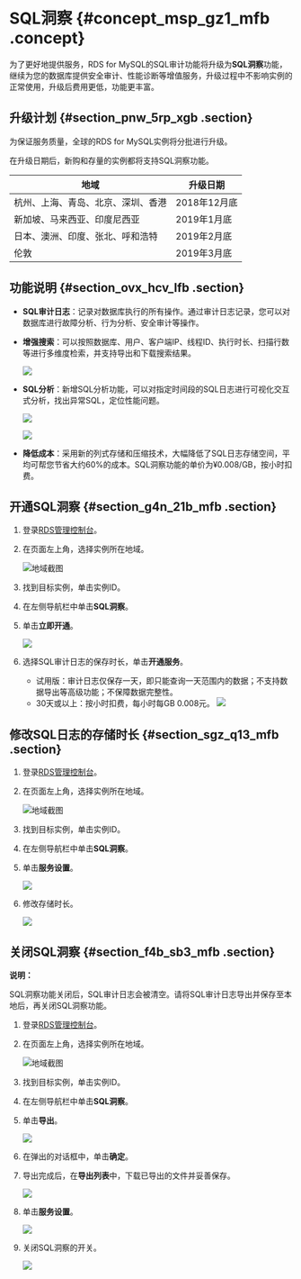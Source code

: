 # SQL洞察 {#concept_msp_gz1_mfb .concept}

为了更好地提供服务，RDS for MySQL的SQL审计功能将升级为**SQL洞察**功能，继续为您的数据库提供安全审计、性能诊断等增值服务，升级过程中不影响实例的正常使用，升级后费用更低，功能更丰富。

## 升级计划 {#section_pnw_5rp_xgb .section}

为保证服务质量，全球的RDS for MySQL实例将分批进行升级。

在升级日期后，新购和存量的实例都将支持SQL洞察功能。

|地域|升级日期|
|--|----|
|杭州、上海、青岛、北京、深圳、香港|2018年12月底|
|新加坡、马来西亚、印度尼西亚|2019年1月底|
|日本、澳洲、印度、张北、呼和浩特|2019年2月底|
|伦敦|2019年3月底|

## 功能说明 {#section_ovx_hcv_lfb .section}

-   **SQL审计日志**：记录对数据库执行的所有操作。通过审计日志记录，您可以对数据库进行故障分析、行为分析、安全审计等操作。
-   **增强搜索**：可以按照数据库、用户、客户端IP、线程ID、执行时长、扫描行数等进行多维度检索，并支持导出和下载搜索结果。

    ![](http://static-aliyun-doc.oss-cn-hangzhou.aliyuncs.com/assets/img/23711/155123364813817_zh-CN.png)

-   **SQL分析**：新增SQL分析功能，可以对指定时间段的SQL日志进行可视化交互式分析，找出异常SQL，定位性能问题。

    ![](http://static-aliyun-doc.oss-cn-hangzhou.aliyuncs.com/assets/img/23711/155123364813818_zh-CN.png)

    ![](http://static-aliyun-doc.oss-cn-hangzhou.aliyuncs.com/assets/img/23711/155123364813819_zh-CN.png)

-   **降低成本**：采用新的列式存储和压缩技术，大幅降低了SQL日志存储空间，平均可帮您节省大约60%的成本。SQL洞察功能的单价为¥0.008/GB，按小时扣费。

## 开通SQL洞察 {#section_g4n_21b_mfb .section}

1.  登录[RDS管理控制台](https://rds.console.aliyun.com/)。
2.  在页面左上角，选择实例所在地域。

    ![地域截图](http://static-aliyun-doc.oss-cn-hangzhou.aliyuncs.com/assets/img/7882/155123364837169_zh-CN.png)

3.  找到目标实例，单击实例ID。
4.  在左侧导航栏中单击**SQL洞察**。
5.  单击**立即开通**。

    ![](http://static-aliyun-doc.oss-cn-hangzhou.aliyuncs.com/assets/img/23711/155123364813750_zh-CN.png)

6.  选择SQL审计日志的保存时长，单击**开通服务**。

    -   试用版：审计日志仅保存一天，即只能查询一天范围内的数据；不支持数据导出等高级功能；不保障数据完整性。
    -   30天或以上：按小时扣费，每小时每GB 0.008元。
    ![](http://static-aliyun-doc.oss-cn-hangzhou.aliyuncs.com/assets/img/23711/155123364913755_zh-CN.png)


## 修改SQL日志的存储时长 {#section_sgz_q13_mfb .section}

1.  登录[RDS管理控制台](https://rds.console.aliyun.com/)。
2.  在页面左上角，选择实例所在地域。

    ![地域截图](http://static-aliyun-doc.oss-cn-hangzhou.aliyuncs.com/assets/img/7882/155123364837169_zh-CN.png)

3.  找到目标实例，单击实例ID。
4.  在左侧导航栏中单击**SQL洞察**。
5.  单击**服务设置**。

    ![](http://static-aliyun-doc.oss-cn-hangzhou.aliyuncs.com/assets/img/23711/155123364913804_zh-CN.png)

6.  修改存储时长。

    ![](http://static-aliyun-doc.oss-cn-hangzhou.aliyuncs.com/assets/img/23711/155123364913805_zh-CN.png)


## 关闭SQL洞察 {#section_f4b_sb3_mfb .section}

**说明：** 

SQL洞察功能关闭后，SQL审计日志会被清空。请将SQL审计日志导出并保存至本地后，再关闭SQL洞察功能。

1.  登录[RDS管理控制台](https://rds.console.aliyun.com/)。
2.  在页面左上角，选择实例所在地域。

    ![地域截图](http://static-aliyun-doc.oss-cn-hangzhou.aliyuncs.com/assets/img/7882/155123364837169_zh-CN.png)

3.  找到目标实例，单击实例ID。
4.  在左侧导航栏中单击**SQL洞察**。
5.  单击**导出**。

    ![](http://static-aliyun-doc.oss-cn-hangzhou.aliyuncs.com/assets/img/23711/155123364913823_zh-CN.png)

6.  在弹出的对话框中，单击**确定**。
7.  导出完成后，在**导出列表**中，下载已导出的文件并妥善保存。

    ![](http://static-aliyun-doc.oss-cn-hangzhou.aliyuncs.com/assets/img/23711/155123364913831_zh-CN.png)

8.  单击**服务设置**。

    ![](http://static-aliyun-doc.oss-cn-hangzhou.aliyuncs.com/assets/img/23711/155123364913804_zh-CN.png)

9.  关闭SQL洞察的开关。

    ![](http://static-aliyun-doc.oss-cn-hangzhou.aliyuncs.com/assets/img/23711/155123364913807_zh-CN.png)


